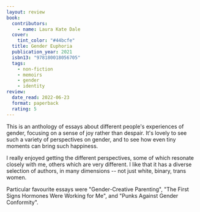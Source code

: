 ```yaml
---
layout: review
book:
  contributors:
    - name: Laura Kate Dale
  cover:
    tint_color: "#44bcfe"
  title: Gender Euphoria
  publication_year: 2021
  isbn13: "978180018056705"
  tags:
    - non-fiction
    - memoirs
    - gender
    - identity
review:
  date_read: 2022-06-23
  format: paperback
  rating: 5
---
```


This is an anthology of essays about different people's experiences of gender, focusing on a sense of joy rather than despair.
It's lovely to see such a variety of perspectives on gender, and to see how even tiny moments can bring such happiness.

I really enjoyed getting the different perspectives, some of which resonate closely with me, others which are very different.
I like that it has a diverse selection of authors, in many dimensions -- not just white, binary, trans women.

Particular favourite essays were "Gender-Creative Parenting", "The First Signs Hormones Were Working for Me", and "Punks Against Gender Conformity".

